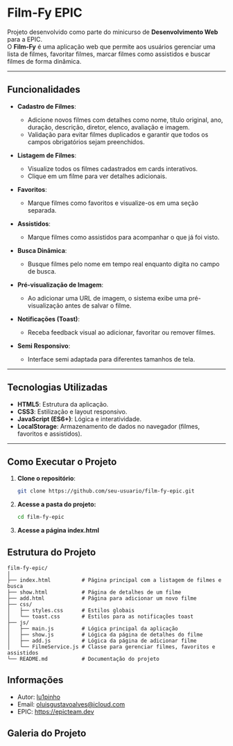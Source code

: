 # Film-Fy EPIC

Projeto desenvolvido como parte do minicurso de **Desenvolvimento Web** para a EPIC. 
<br>O **Film-Fy** é uma aplicação web que permite aos usuários gerenciar uma lista de filmes, favoritar filmes, marcar filmes como assistidos e buscar filmes de forma dinâmica.

---

## Funcionalidades

- **Cadastro de Filmes**:
    - Adicione novos filmes com detalhes como nome, título original, ano, duração, descrição, diretor, elenco, avaliação e imagem.
    - Validação para evitar filmes duplicados e garantir que todos os campos obrigatórios sejam preenchidos.

- **Listagem de Filmes**:
    - Visualize todos os filmes cadastrados em cards interativos.
    - Clique em um filme para ver detalhes adicionais.

- **Favoritos**:
    - Marque filmes como favoritos e visualize-os em uma seção separada.

- **Assistidos**:
    - Marque filmes como assistidos para acompanhar o que já foi visto.

- **Busca Dinâmica**:
    - Busque filmes pelo nome em tempo real enquanto digita no campo de busca.

- **Pré-visualização de Imagem**:
    - Ao adicionar uma URL de imagem, o sistema exibe uma pré-visualização antes de salvar o filme.

- **Notificações (Toast)**:
    - Receba feedback visual ao adicionar, favoritar ou remover filmes.

- **Semi Responsivo**:
    - Interface semi adaptada para diferentes tamanhos de tela.

---

## Tecnologias Utilizadas

- **HTML5**: Estrutura da aplicação.
- **CSS3**: Estilização e layout responsivo.
- **JavaScript (ES6+)**: Lógica e interatividade.
- **LocalStorage**: Armazenamento de dados no navegador (filmes, favoritos e assistidos).

---

## Como Executar o Projeto

1. **Clone o repositório**:
   ```bash
   git clone https://github.com/seu-usuario/film-fy-epic.git

2. **Acesse a pasta do projeto:**
   ```bash
   cd film-fy-epic

3. **Acesse a página index.html**

## Estrutura do Projeto
``` 
film-fy-epic/
│
├── index.html          # Página principal com a listagem de filmes e busca
├── show.html           # Página de detalhes de um filme
├── add.html            # Página para adicionar um novo filme
├── css/
│   ├── styles.css      # Estilos globais
│   └── toast.css       # Estilos para as notificações toast
├── js/
│   ├── main.js         # Lógica principal da aplicação
│   ├── show.js         # Lógica da página de detalhes do filme
│   ├── add.js          # Lógica da página de adicionar filme
│   └── FilmeService.js # Classe para gerenciar filmes, favoritos e assistidos
└── README.md           # Documentação do projeto
```

## Informações
* Autor: [lu1pinho](https://github.com/lu1pinho)
* Email: oluisgustavoalves@icloud.com
* EPIC: https://epicteam.dev

## Galeria do Projeto
